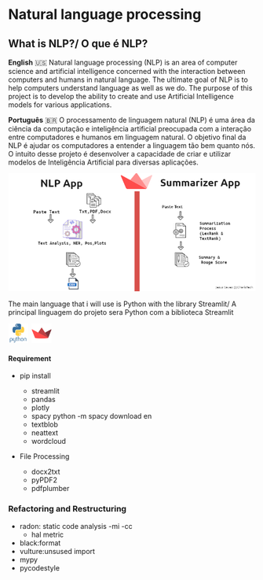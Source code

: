 # Natural language processing
## What is NLP?/ O que é NLP?

**English** 🇺🇸
Natural language processing (NLP) is an area of computer science and artificial intelligence concerned with the interaction between computers and humans in natural language. The ultimate goal of NLP is to help computers understand language as well as we do.
The purpose of this project is to develop the ability to create and use Artificial Intelligence models for various applications.

**Português** 🇧🇷
O processamento de linguagem natural (NLP) é uma área da ciência da computação e inteligência artificial preocupada com a interação entre computadores e humanos em linguagem natural. O objetivo final da NLP é ajudar os computadores a entender a linguagem tão bem quanto nós.
O intuito desse projeto é desenvolver a capacidade de criar e utilizar modelos de Inteligência Artificial para diversas aplicações.

<img src="https://github.com/davi-dokasi/NLP_summarizer/blob/main/img/nlp_app_workflow_jcharistech.png" alt="Workflow Streamlit">

The main language that i will use is Python with the library Streamlit/ A principal linguagem do projeto sera Python com a biblioteca Streamlit

<div>
  <img src="https://raw.githubusercontent.com/devicons/devicon/6910f0503efdd315c8f9b858234310c06e04d9c0/icons/python/python-original-wordmark.svg" title="Python" alt="Python" width="40" height="40"/>&nbsp;
  <img src="https://raw.githubusercontent.com/devicons/devicon/6910f0503efdd315c8f9b858234310c06e04d9c0/icons/streamlit/streamlit-original.svg" title="Streamlit" alt="Streamlit" width="40" height="40"/>&nbsp;

</div>


#### Requirement
+ pip install
	- streamlit
	- pandas
	- plotly
    - spacy
		python -m spacy download en
	- textblob
	- neattext
	- wordcloud
    

+ File Processing
	- docx2txt
	- pyPDF2
	- pdfplumber

### Refactoring and Restructuring
+ radon: static code analysis
	-mi
	-cc
	- hal metric
+ black:format
+ vulture:unsused import
+ mypy
+ pycodestyle
